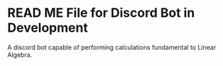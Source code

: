# READ ME File for Discord Bot in Development

A discord bot capable of performing calculations fundamental to Linear Algebra.
